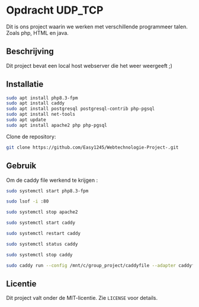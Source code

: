 # Opdracht UDP_TCP

Dit is ons project waarin we werken met verschillende programmeer talen. Zoals php, HTML en java.
## Beschrijving

Dit project bevat een local host webserver die het weer weergeeft ;) 

## Installatie
```bash
sudo apt install php8.3-fpm
sudo apt install caddy
sudo apt install postgresql postgresql-contrib php-pgsql
sudo apt install net-tools
sudo apt update
sudo apt install apache2 php php-pgsql 
```

Clone de repository:

```bash
git clone https://github.com/Easy1245/Webtechnologie-Project-.git
```

## Gebruik

Om de caddy file werkend te krijgen :
```bash
sudo systemctl start php8.3-fpm

sudo lsof -i :80

sudo systemctl stop apache2 

sudo systemctl start caddy

sudo systemctl restart caddy

sudo systemctl status caddy

sudo systemctl stop caddy

sudo caddy run --config /mnt/c/group_project/caddyfile --adapter caddyfile

```

## Licentie

Dit project valt onder de MIT-licentie. Zie `LICENSE` voor details.



